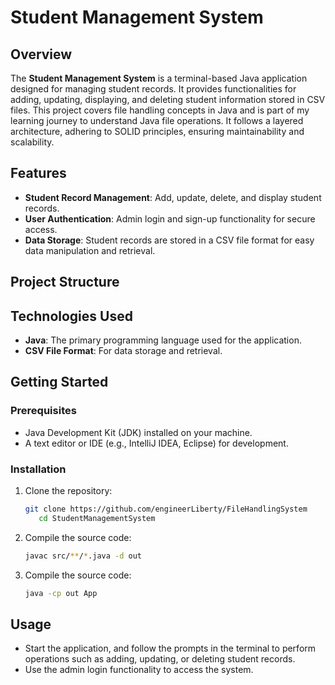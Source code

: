 # Student Management System

## Overview
The **Student Management System** is a terminal-based Java application designed for managing student records. It provides functionalities for adding, updating, displaying, and deleting student information stored in CSV files. This project covers file handling concepts in Java and is part of my learning journey to understand Java file operations. It follows a layered architecture, adhering to SOLID principles, ensuring maintainability and scalability.

## Features
- **Student Record Management**: Add, update, delete, and display student records.
- **User Authentication**: Admin login and sign-up functionality for secure access.
- **Data Storage**: Student records are stored in a CSV file format for easy data manipulation and retrieval.

## Project Structure

[//]: # (```bash)

[//]: # (studentManagementSystem/        # Project root directory)

[//]: # (│ )

[//]: # (├── src/                        # Source code directory)

[//]: # (│   ├── controller/             # Presentation Layer &#40;handles user input/output&#41;)

[//]: # (│   │   └── AdminController.java # Class to manage admin-related operations)

[//]: # (│   │)

[//]: # (│   ├── services/               # Business Logic Layer)

[//]: # (│   │   ├── StudentService.java  # Interface defining student management operations)

[//]: # (│   │   ├── UserService.java     # Interface defining user management operations)

[//]: # (│   │   ├── StudentServiceImpl.java # Class implementing StudentService)

[//]: # (│   │   └── UserServiceImpl.java    # Class implementing UserService)

[//]: # (│   │)

[//]: # (│   ├── model/                  # Core project logic and entities)

[//]: # (│   │   ├── Student.java         # Class representing a student entity)

[//]: # (│   │   └── User.java            # Class representing an admin user entity)

[//]: # (│   │)

[//]: # (│   ├── repository/             # Data Access Layer)

[//]: # (│   │   ├── StudentRepository.java # Interface defining methods for student data access)

[//]: # (│   │   ├── UserRepository.java    # Interface defining methods for user data access)

[//]: # (│   │   ├── StudentRepositoryImpl.java # Class implementing StudentRepository for CSV operations)

[//]: # (│   │   └── UserRepositoryImpl.java    # Class implementing UserRepository for CSV operations)

[//]: # (│   │)

[//]: # (│   ├── util/                   # Utility classes)

[//]: # (│   │   └── CsvUtils.java       # Helper class for CSV file operations)

[//]: # (│   │)

[//]: # (│   └── App.java                # Main application class to run the program)

[//]: # (│)

[//]: # (└── README.md                   # Project documentation)

[//]: # (```)
## Technologies Used
- **Java**: The primary programming language used for the application.
- **CSV File Format**: For data storage and retrieval.

## Getting Started

### Prerequisites
- Java Development Kit (JDK) installed on your machine.
- A text editor or IDE (e.g., IntelliJ IDEA, Eclipse) for development.

### Installation
1. Clone the repository:
    ```bash
    git clone https://github.com/engineerLiberty/FileHandlingSystem
       cd StudentManagementSystem
    ```
2. Compile the source code:
    ```bash
    javac src/**/*.java -d out
    ```
3. Compile the source code:
    ```bash
   java -cp out App
   ```
## Usage
- Start the application, and follow the prompts in the terminal to perform operations such as adding, updating, or deleting student records.
- Use the admin login functionality to access the system.